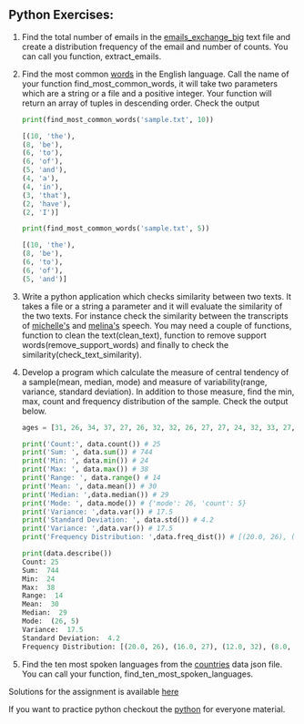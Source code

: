 ## Python Exercises:

1. Find the total number of emails in the [emails_exchange_big](https://raw.githubusercontent.com/Asabeneh/data-science-for-everyone/master/datasets/email_exchanges_big.txt) text file and create a distribution frequency of the email and number of counts. You can call you function, extract_emails.
1. Find the most common [words](https://simple.wikipedia.org/wiki/Most_common_words_in_English) in the English language. Call the name of your function find_most_common_words, it will take two parameters which are a string or a file and a positive integer. Your function will return an array of tuples in descending order. Check the output

   ```py
   print(find_most_common_words('sample.txt', 10))

   [(10, 'the'),
   (8, 'be'),
   (6, 'to'),
   (6, 'of'),
   (5, 'and'),
   (4, 'a'),
   (4, 'in'),
   (3, 'that'),
   (2, 'have'),
   (2, 'I')]

   print(find_most_common_words('sample.txt', 5))

   [(10, 'the'),
   (8, 'be'),
   (6, 'to'),
   (6, 'of'),
   (5, 'and')]
   ```

1. Write a python application which checks similarity between two texts. It takes a file or a string a parameter and it will evaluate the similarity of the two texts. For instance check the similarity between the transcripts of [michelle's](https://github.com/Asabeneh/data-science-for-everyone/blob/master/datasets/michelle_obama_speech.txt) and [melina's](https://github.com/Asabeneh/data-science-for-everyone/blob/master/datasets/michelle_obama_speech.txt) speech. You may need a couple of functions, function to clean the text(clean_text), function to remove support words(remove_support_words) and finally to check the similarity(check_text_similarity).
1. Develop a program which calculate the measure of central tendency of a sample(mean, median, mode) and measure of variability(range, variance, standard deviation). In addition to those measure, find the min, max, count and frequency distribution of the sample. Check the output below.

   ```py
   ages = [31, 26, 34, 37, 27, 26, 32, 32, 26, 27, 27, 24, 32, 33, 27, 25, 26, 38, 37, 31, 34, 24, 33, 29, 26]

   print('Count:', data.count()) # 25
   print('Sum: ', data.sum()) # 744
   print('Min: ', data.min()) # 24
   print('Max: ', data.max()) # 38
   print('Range: ', data.range() # 14
   print('Mean: ', data.mean()) # 30
   print('Median: ',data.median()) # 29
   print('Mode: ', data.mode()) # {'mode': 26, 'count': 5}
   print('Variance: ',data.var()) # 17.5
   print('Standard Deviation: ', data.std()) # 4.2
   print('Variance: ',data.var()) # 17.5
   print('Frequency Distribution: ',data.freq_dist()) # [(20.0, 26), (16.0, 27), (12.0, 32), (8.0, 37), (8.0, 34), (8.0, 33), (8.0, 31), (8.0, 24), (4.0, 38), (4.0, 29), (4.0, 25)]

   print(data.describe())
   Count: 25
   Sum:  744
   Min:  24
   Max:  38
   Range:  14
   Mean:  30
   Median:  29
   Mode:  (26, 5)
   Variance:  17.5
   Standard Deviation:  4.2
   Frequency Distribution: [(20.0, 26), (16.0, 27), (12.0, 32), (8.0, 37), (8.0, 34), (8.0, 33), (8.0, 31), (8.0, 24), (4.0, 38), (4.0, 29), (4.0, 25)]
   ```

1. Find the ten most spoken languages from the [countries](https://github.com/Asabeneh/data-science-for-everyone/blob/master/datasets/countries_data.json) data json file. You can call your function, find_ten_most_spoken_languages.

Solutions for the assignment is available [here](https://github.com/Asabeneh/data-science-for-everyone/tree/master/solutions)

If you want to practice python checkout the [python](https://github.com/Asabeneh/Python-for-Everyone/blob/master/python_for_everyone.ipynb) for everyone material.
